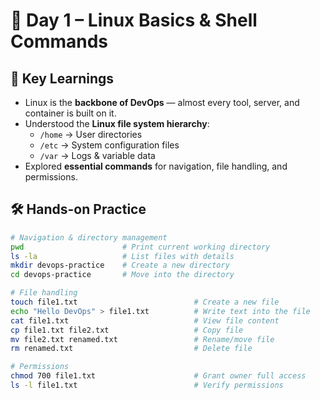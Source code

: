 # 🚀 Day 1 – Linux Basics & Shell Commands

## 📘 Key Learnings
- Linux is the **backbone of DevOps** — almost every tool, server, and container is built on it.  
- Understood the **Linux file system hierarchy**:  
  - `/home` → User directories  
  - `/etc` → System configuration files  
  - `/var` → Logs & variable data  
- Explored **essential commands** for navigation, file handling, and permissions.  

## 🛠 Hands-on Practice
```bash
# Navigation & directory management
pwd                      # Print current working directory
ls -la                   # List files with details
mkdir devops-practice    # Create a new directory
cd devops-practice       # Move into the directory

# File handling
touch file1.txt                          # Create a new file
echo "Hello DevOps" > file1.txt          # Write text into the file
cat file1.txt                            # View file content
cp file1.txt file2.txt                   # Copy file
mv file2.txt renamed.txt                 # Rename/move file
rm renamed.txt                           # Delete file

# Permissions
chmod 700 file1.txt                      # Grant owner full access
ls -l file1.txt                          # Verify permissions

